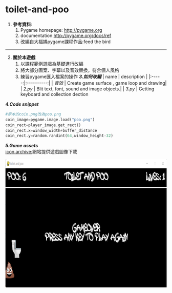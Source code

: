# toilet-and-poo

1. **參考資料**:
    1. Pygame homepage: http://pygame.org 
    2. documentation:http://pygame.org/docs/ref
    3. 改編自大福媽pygame課程作品:feed the bird
 ------
2. **關於本遊戲**
    1. 以課程範例遊戲為基礎進行改編
    2. 將大部分圖案、字幕以及音效替換，符合個人風格
    3. 練習pygame匯入檔案的操作
**_3.如何改編_**
| name | description |
|:-----:|:----------:|
| _音效_ | Create game surface , game loop and drawing|
| _2.py_ | Blit text, font, sound and image objects.|
| _3.py_ | Getting keyboard and collection dection

**_4.Code snippet_**
```python
#原本的coin.png改為poo.png
coin_image=pygame.image.load("poo.png")
coin_rect=player_image.get_rect()
coin_rect.x=window_width+buffer_distance
coin_rect.y=random.randint(64,window_height-32)
```
**_5.Game assets_**<br>
[icon archive:](https://iconarchive.com/)網站提供遊戲圖像下載<br>

<img src="https://github.com/cheesecolonel/toilet-and-poo/blob/main/tandp.png" width="950" height="400" alt="2.py程式截圖"><br>
